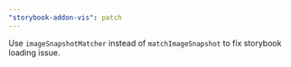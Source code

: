 ```yaml
---
"storybook-addon-vis": patch
---
```


Use `imageSnapshotMatcher` instead of `matchImageSnapshot` to fix storybook loading issue.
